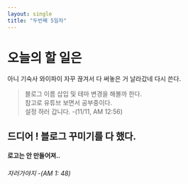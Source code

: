 ```yaml
---
layout: single
title: "두번째 5일차"
---
```


# 오늘의 할 일은

아니 기숙사 와이파이 자꾸 끊겨서 다 써놓은 거 날라갔네 다시 쓴다.

> 블로그 이름 삽입 및 테마 변경을 해볼까 한다.   
>	참고로 유튜브 보면서 공부중이다.   
>	설정 하러 갑니다. -(11/11, AM 12:56)   

## 드디어 ! 블로그 꾸미기를 다 했다.

#### 로고는 안 만들어져..

###### 자러가야지 -(AM 1: 48)
